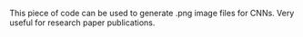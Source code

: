 This piece of code can be used to generate .png image files for CNNs. Very useful for research paper publications. 
